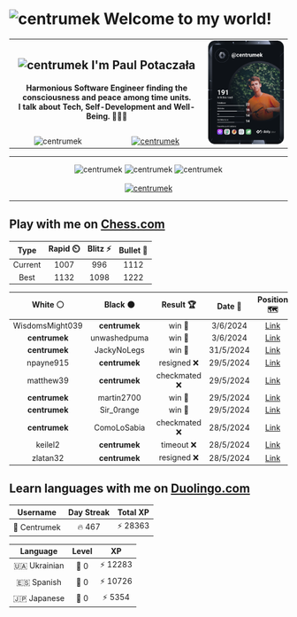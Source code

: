 <h1>
  <img
    src="https://emojis.slackmojis.com/emojis/images/1531849430/4246/blob-sunglasses.gif"
    width="30"
    alt="centrumek"
  />
  Welcome to my world!
</h1>

<table>
  <tbody>
    <tr>
      <td align="center" width="70%" colspan="2">
        <h2>
          <img
            src="https://raw.githubusercontent.com/MartinHeinz/MartinHeinz/master/wave.gif"
            width="30px"
            alt="centrumek"
          />
          I'm Paul Potaczała
        </h2>
        <h4>
          Harmonious Software Engineer finding the consciousness and peace among time units.
          <br/>
          I talk about Tech, Self-Development and Well-Being. 🌿🧘🚀
        </h4>
      </td>
      <td width="30%" rowspan="2">
        <a href="https://app.daily.dev/centrumek">
          <img
            src="./devcard.svg"
            alt="centrumek"
          />
        </a>
      </td>
    </tr>
    <tr align="center">
      <td>
        <img
          src="https://komarev.com/ghpvc/?username=centrumek&label=visitors&color=0e75b6&style=flat"
          alt="centrumek"
        >
      </td>
      <td>
        <a href="https://stackoverflow.com/users/14496012/centrumek">
          <img
            src="https://stackoverflow.com/users/flair/14496012.png?theme=dark"
            alt="centrumek"
          >
        </a>
      </td>
    </tr>
  </tbody>
</table>

---
<div align="center">
  <img 
    src="https://github-readme-stats.vercel.app/api?username=centrumek&show_icons=true&count_private=true&theme=dark&hide_border=true&hide=issues,contribs&bg_color=00000000"
    alt="centrumek"
  />
  <img
    src="https://github-readme-stats.vercel.app/api/top-langs/?username=centrumek&layout=compact&hide_border=true&theme=dark&bg_color=00000000&langs_count=6&exclude_repo=air-statistic-app"
    alt="centrumek"
  />
  <img 
    src="https://github-readme-streak-stats.herokuapp.com?user=centrumek&theme=dark&hide_border=true&background=FFFFFF00"
    alt="centrumek"
  />
  <br/>
  <br/>
  <a href="https://www.buymeacoffee.com/centrumek">
    <img
      src="https://cdn.buymeacoffee.com/buttons/v2/default-orange.png"
      height="50"
      width="210"
      alt="centrumek"
    />
  </a>
</div>

---

## Play with me on [Chess.com](https://www.chess.com/member/centrumek)

<div align="center">
<!--START_SECTION:chessStats-->
<!-- Automatically generated with https://github.com/Balastrong/chess-stats-action -->

| Type | Rapid ⏲️ | Blitz ⚡ | Bullet 🔫 |
|:---:|:---:|:---:|:---:|
| Current | 1007 | 996 | 1112 |
| Best | 1132 | 1098 | 1222 |

| White ⚪ | Black ⚫ | Result 🏆 | Date 📅 | Position 🗺️ | Type 🕕 |
|:---:|:---:|:---:|:---:|:---:|:---:|
| WisdomsMight039 | **centrumek** | win 🥇 | 3/6/2024 | <a href="http://www.ee.unb.ca/cgi-bin/tervo/fen.pl?select=r4rk1/pp4bp/3pq1p1/8/3Pp3/2P5/PP4PP/R1BQR1K1 w - -">Link</a> | Bullet |
| **centrumek** | unwashedpuma | win 🥇 | 3/6/2024 | <a href="http://www.ee.unb.ca/cgi-bin/tervo/fen.pl?select=5r2/pp1k4/8/2PB4/1P1pP2p/4bR1P/4K3/5R2 b - -">Link</a> | Bullet |
| **centrumek** | JackyNoLegs | win 🥇 | 31/5/2024 | <a href="http://www.ee.unb.ca/cgi-bin/tervo/fen.pl?select=8/6p1/1R6/1P2P2k/4KP2/6rN/7p/8 b - -">Link</a> | Bullet |
| npayne915 | **centrumek** | resigned ❌ | 29/5/2024 | <a href="http://www.ee.unb.ca/cgi-bin/tervo/fen.pl?select=8/5PP1/6K1/8/4k3/8/8/8 b - -">Link</a> | Bullet |
| matthew39 | **centrumek** | checkmated ❌ | 29/5/2024 | <a href="http://www.ee.unb.ca/cgi-bin/tervo/fen.pl?select=7r/p3b2p/2p3p1/1p2Pb2/5B2/5BPk/PPP5/2K1R2R b - -">Link</a> | Bullet |
| **centrumek** | martin2700 | win 🥇 | 29/5/2024 | <a href="http://www.ee.unb.ca/cgi-bin/tervo/fen.pl?select=6k1/pb4p1/1p1p3p/2p3r1/3P4/P1P1K1N1/1P5P/5R2 b - -">Link</a> | Bullet |
| **centrumek** | Sir_0range | win 🥇 | 29/5/2024 | <a href="http://www.ee.unb.ca/cgi-bin/tervo/fen.pl?select=3Q4/2k5/4R3/8/3K4/8/8/1r6 b - -">Link</a> | Bullet |
| **centrumek** | ComoLoSabia | checkmated ❌ | 28/5/2024 | <a href="http://www.ee.unb.ca/cgi-bin/tervo/fen.pl?select=r1b4k/ppp4p/8/3Bp3/2P5/1P1Q1Pq1/P6r/5R1K w - -">Link</a> | Bullet |
| keilel2 | **centrumek** | timeout ❌ | 28/5/2024 | <a href="http://www.ee.unb.ca/cgi-bin/tervo/fen.pl?select=8/8/2k5/2P4p/1K5P/8/P5N1/8 b - -">Link</a> | Bullet |
| zlatan32 | **centrumek** | resigned ❌ | 28/5/2024 | <a href="http://www.ee.unb.ca/cgi-bin/tervo/fen.pl?select=6n1/p7/4p1p1/8/2Q1p3/8/1k2KPPP/R6R b - -">Link</a> | Bullet |

<!--END_SECTION:chessStats-->
</div>

## Learn languages with me on [Duolingo.com](https://www.duolingo.com/profile/Centrumek)

<div align="center">
<!--START_SECTION:duolingoStats-->
<!-- Automatically generated with https://github.com/centrumek/duolingo-readme-stats-->

| Username | Day Streak | Total XP |
|:---:|:---:|:---:|
| 👤 Centrumek | 🔥 467 | ⚡ 28363 |

| Language | Level | XP |
|:---:|:---:|:---:|
| 🇺🇦 Ukrainian | 👑 0 | ⚡ 12283 |
| 🇪🇸 Spanish | 👑 0 | ⚡ 10726 |
| 🇯🇵 Japanese | 👑 0 | ⚡ 5354 |

<!--END_SECTION:duolingoStats-->
</div>
<!--
**centrumek/centrumek** is a ✨ _special_ ✨ repository because its `README.md` (this file) appears on your GitHub profile.

Here are some ideas to get you started:

- 🔭 I’m currently working on ...
- 🌱 I’m currently learning ...
- 👯 I’m looking to collaborate on ...
- 🤔 I’m looking for help with ...
- 💬 Ask me about ...
- 📫 How to reach me: ...
- 😄 Pronouns: ...
- ⚡ Fun fact: ...
-->
